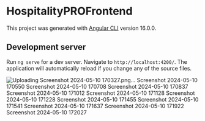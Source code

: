 # HospitalityPROFrontend

This project was generated with [Angular CLI](https://github.com/angular/angular-cli) version 16.0.0.

## Development server

Run `ng serve` for a dev server. Navigate to `http://localhost:4200/`. The application will automatically reload if you change any of the source files.

![Uploading Screenshot 2024-05-10 170327.png…
![Screenshot 2024-05-10 170550](https://github.com/SuadaSefullaj/HospitalityPRO-Frontend/assets/134237347/43e1ccae-8205-4b46-8cb2-cff1b9f22902)
![Screenshot 2024-05-10 170708](https://github.com/SuadaSefullaj/HospitalityPRO-Frontend/assets/134237347/b22095c6-f35c-49ec-8ba3-4ba721b71593)
![Screenshot 2024-05-10 170837](https://github.com/SuadaSefullaj/HospitalityPRO-Frontend/assets/134237347/5d74b998-4a53-46ff-aa33-7ef138b7dfe5)
![Screenshot 2024-05-10 171012](https://github.com/SuadaSefullaj/HospitalityPRO-Frontend/assets/134237347/611bea54-3a60-4763-82a7-659d19a12ec0)
![Screenshot 2024-05-10 171128](https://github.com/SuadaSefullaj/HospitalityPRO-Frontend/assets/134237347/3dc6cd22-e96f-4a50-a02a-33722e5543c1)
![Screenshot 2024-05-10 171228](https://github.com/SuadaSefullaj/HospitalityPRO-Frontend/assets/134237347/d40d847b-4fe8-4ef7-a4cd-deb1c4bc4b91)
![Screenshot 2024-05-10 171455](https://github.com/SuadaSefullaj/HospitalityPRO-Frontend/assets/134237347/f5c2bef5-5bcf-422c-bf08-a7bd65b15447)
![Screenshot 2024-05-10 171541](https://github.com/SuadaSefullaj/HospitalityPRO-Frontend/assets/134237347/dc353693-79b0-4ba0-adfe-b5c97052a61d)
![Screenshot 2024-05-10 171637](https://github.com/SuadaSefullaj/HospitalityPRO-Frontend/assets/134237347/2a19e3d4-c166-4bf9-b046-9909c8bde713)
![Screenshot 2024-05-10 171922](https://github.com/SuadaSefullaj/HospitalityPRO-Frontend/assets/134237347/fdbf8443-9082-4d8f-9667-95773be51196)
![Screenshot 2024-05-10 172027](https://github.com/SuadaSefullaj/HospitalityPRO-Frontend/assets/134237347/4ab3e809-db48-40d7-8a7c-76e1362d6900)
]()







